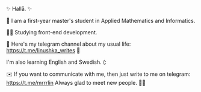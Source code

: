 ✨ Hallå. ✨

🐣 I am a first-year master's student in Applied Mathematics and Informatics.

👩‍💻 Studying front-end development.

🌿 Here's my telegram channel about my usual life: https://t.me/linushka_writes 🌿

I'm also learning English and Swedish. (:

✉️ If you want to communicate with me, then just write to me on telegram: https://t.me/mrrrlin
Always glad to meet new people. 🙋‍♀️
<!--
**mrrlin/mrrlin** is a ✨ _special_ ✨ repository because its `README.md` (this file) appears on your GitHub profile.

Here are some ideas to get you started:

- 🔭 I’m currently working on ...
- 🌱 I’m currently learning ...
- 👯 I’m looking to collaborate on ...
- 🤔 I’m looking for help with ...
- 💬 Ask me about ...
- 📫 How to reach me: ...
- 😄 Pronouns: ...
- ⚡ Fun fact: ...
-->
